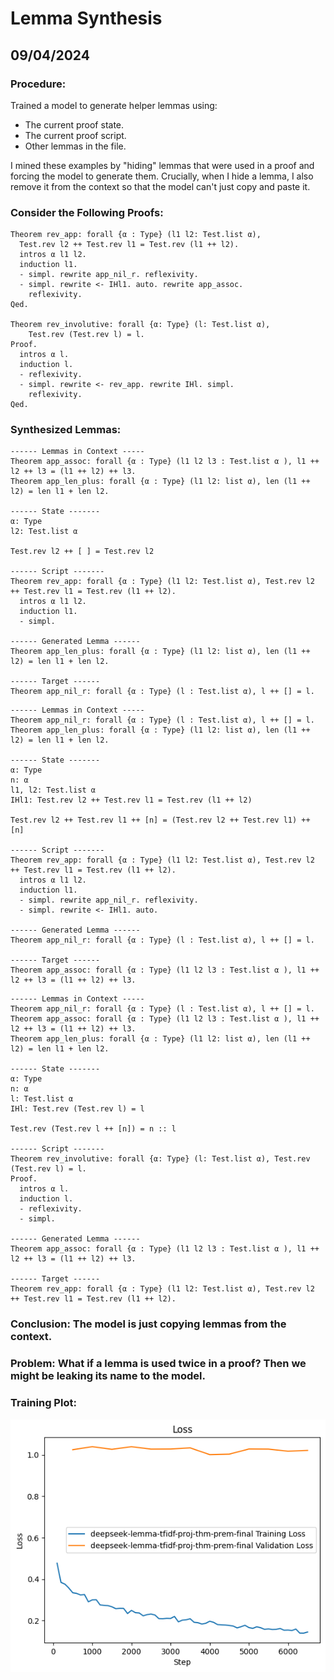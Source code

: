 # Lemma Synthesis

## 09/04/2024

### Procedure:
Trained a model to generate helper lemmas using:
  - The current proof state. 
  - The current proof script.
  - Other lemmas in the file.
  
I mined these examples by "hiding" lemmas that were used in a proof and forcing the model to generate them.  Crucially, when I hide a lemma, I also remove it from the context so that the model can't just copy and paste it. 


### Consider the Following Proofs:
```
Theorem rev_app: forall {α : Type} (l1 l2: Test.list α),
  Test.rev l2 ++ Test.rev l1 = Test.rev (l1 ++ l2).
  intros α l1 l2.
  induction l1.
  - simpl. rewrite app_nil_r. reflexivity.
  - simpl. rewrite <- IHl1. auto. rewrite app_assoc. 
    reflexivity.
Qed.

Theorem rev_involutive: forall {α: Type} (l: Test.list α),
    Test.rev (Test.rev l) = l.
Proof.
  intros α l.
  induction l.
  - reflexivity.
  - simpl. rewrite <- rev_app. rewrite IHl. simpl. 
    reflexivity.
Qed.
```

### Synthesized Lemmas:
```
------ Lemmas in Context -----
Theorem app_assoc: forall {α : Type} (l1 l2 l3 : Test.list α ), l1 ++ l2 ++ l3 = (l1 ++ l2) ++ l3.
Theorem app_len_plus: forall {α : Type} (l1 l2: list α), len (l1 ++ l2) = len l1 + len l2.

------ State -------
α: Type
l2: Test.list α

Test.rev l2 ++ [ ] = Test.rev l2

------ Script -------
Theorem rev_app: forall {α : Type} (l1 l2: Test.list α), Test.rev l2 ++ Test.rev l1 = Test.rev (l1 ++ l2).
  intros α l1 l2.
  induction l1.
  - simpl.
  
------ Generated Lemma ------
Theorem app_len_plus: forall {α : Type} (l1 l2: list α), len (l1 ++ l2) = len l1 + len l2.

------ Target ------
Theorem app_nil_r: forall {α : Type} (l : Test.list α), l ++ [] = l.
```

```
------ Lemmas in Context -----
Theorem app_nil_r: forall {α : Type} (l : Test.list α), l ++ [] = l.
Theorem app_len_plus: forall {α : Type} (l1 l2: list α), len (l1 ++ l2) = len l1 + len l2.

------ State -------
α: Type
n: α
l1, l2: Test.list α
IHl1: Test.rev l2 ++ Test.rev l1 = Test.rev (l1 ++ l2)

Test.rev l2 ++ Test.rev l1 ++ [n] = (Test.rev l2 ++ Test.rev l1) ++ [n]

------ Script -------
Theorem rev_app: forall {α : Type} (l1 l2: Test.list α), Test.rev l2 ++ Test.rev l1 = Test.rev (l1 ++ l2).
  intros α l1 l2.
  induction l1.
  - simpl. rewrite app_nil_r. reflexivity.
  - simpl. rewrite <- IHl1. auto.
  
------ Generated Lemma ------
Theorem app_nil_r: forall {α : Type} (l : Test.list α), l ++ [] = l.

------ Target ------
Theorem app_assoc: forall {α : Type} (l1 l2 l3 : Test.list α ), l1 ++ l2 ++ l3 = (l1 ++ l2) ++ l3.
```

```
------ Lemmas in Context -----
Theorem app_nil_r: forall {α : Type} (l : Test.list α), l ++ [] = l.
Theorem app_assoc: forall {α : Type} (l1 l2 l3 : Test.list α ), l1 ++ l2 ++ l3 = (l1 ++ l2) ++ l3.
Theorem app_len_plus: forall {α : Type} (l1 l2: list α), len (l1 ++ l2) = len l1 + len l2.

------ State -------
α: Type
n: α
l: Test.list α
IHl: Test.rev (Test.rev l) = l

Test.rev (Test.rev l ++ [n]) = n :: l

------ Script -------
Theorem rev_involutive: forall {α: Type} (l: Test.list α), Test.rev (Test.rev l) = l.
Proof.
  intros α l.
  induction l.
  - reflexivity.
  - simpl.
  
------ Generated Lemma ------
Theorem app_assoc: forall {α : Type} (l1 l2 l3 : Test.list α ), l1 ++ l2 ++ l3 = (l1 ++ l2) ++ l3.

------ Target ------
Theorem rev_app: forall {α : Type} (l1 l2: Test.list α), Test.rev l2 ++ Test.rev l1 = Test.rev (l1 ++ l2).
```

### Conclusion: The model is just copying lemmas from the context.

### Problem: What if a lemma is used twice in a proof? Then we might be leaking its name to the model. 

### Training Plot:
![image](figs/24-09-04_train.png)
